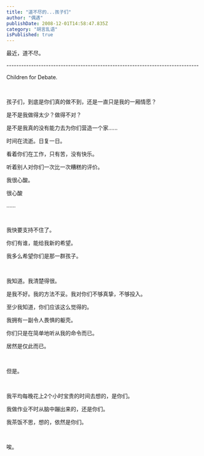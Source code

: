 ```yaml
---
title: "道不尽的...孩子们"
author: "偶遇"
publishDate: 2008-12-01T14:58:47.835Z
category: "胡言乱语"
isPublished: true
---
```


<P>最近，道不尽。</P>
<P>------------------------------------------------------------------------------</P>
<P>Children for Debate.</P>
<P>&nbsp;</P>
<P>孩子们，到底是你们真的做不到，还是一直只是我的一厢情愿？</P>
<P>是不是我做得太少？做得不对？</P>
<P>是不是我真的没有能力去为你们营造一个家......</P>
<P>时间在流逝。日复一日。</P>
<P>看着你们在工作，只有苦，没有快乐。</P>
<P>听着别人对你们一次比一次糟糕的评价。</P>
<P>我很心酸。</P>
<P>很心酸</P>
<P>……</P>
<P>&nbsp;</P>
<P>我快要支持不住了。</P>
<P>你们有谁，能给我新的希望。</P>
<P>我多么希望你们是那一群孩子。</P>
<P>&nbsp;</P>
<P>我知道。我清楚得很。</P>
<P>是我不好。我的方法不妥。我对你们不够真挚，不够投入。</P>
<P>至少我知道，你们应该这么觉得的。</P>
<P>我拥有一副令人畏惧的躯壳。</P>
<P>你们只是在简单地听从我的命令而已。</P>
<P>居然是仅此而已。</P>
<P>&nbsp;</P>
<P>但是。</P>
<P>&nbsp;</P>
<P>我平均每晚花上2个小时宝贵的时间去想的，是你们。</P>
<P>我做作业不时从脑中蹦出来的，还是你们。</P>
<P>我茶饭不思，想的，依然是你们。</P>
<P>&nbsp;</P>
<P>唉。</P>